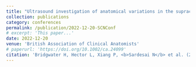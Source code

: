 ```yaml
---
title: "Ultrasound investigation of anatomical variations in the supraclavicular nerve"
collection: publications
category: conferences
permalink: /publication/2022-12-20-SCNConf
# excerpt: 'This paper...'
date: 2022-12-20
venue: 'British Association of Clinical Anatomists'
# paperurl: 'https://doi.org/10.1002/ca.24099'
citation: 'Bridgwater H, Hector L, Xiang P, <b>Sardesai N</b> et al. (2022). &quot;Ultrasound investigation of anatomical variations in the supraclavicular nerve.&quot; <i>British Association of Clinical Anatomists, WSM 2022</i> Oral presentation.'
---
```


